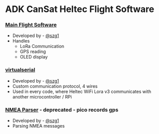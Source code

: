 # ADK CanSat Heltec Flight Software

### [Main Flight Software](adcansat_flightsoftware_heltec.ino)
 - Developed by - [@szg1](https://www.github.com/szg1) 
 - Handles
   - LoRa Communication
   - GPS reading
   - OLED display


### [virtualserial](virtualserial.cpp)
 - Developed by - [@szg1](https://www.github.com/szg1) 
 - Custom communication protocol, 4 wires
 - Used in every code, where Heltec WiFi Lora v3 communicates with another microcontroller / RPi

### [NMEA Parser](nmea_parser.cpp) - deprecated - pico records gps
 - Developed by - [@szg1](https://www.github.com/szg1) 
 - Parsing NMEA messages
 
